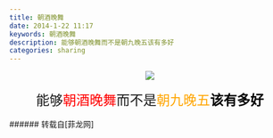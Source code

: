 ```yaml
---
title: 朝酒晚舞
date: 2014-1-22 11:17
keywords: 朝酒晚舞
description: 能够朝酒晚舞而不是朝九晚五该有多好
categories: sharing
---
```

<td class="t_f" id="postmessage_92997">

<div align="center">

<img aid="38804" data-cf-modified-272976e095611da161025919-="" file="data/attachment/forum/201401/22/111429g78q8jwlidxiq6kx.jpeg.thumb.jpg" id="aimg_38804" inpost="1" onclick="" onmouseover="" src="http://www.flw.ph/data/attachment/forum/201401/22/111429g78q8jwlidxiq6kx.jpeg" style="cursor:pointer" zoomfile="data/attachment/forum/201401/22/111429g78q8jwlidxiq6kx.jpeg"/>


</div><br/>
<div align="center"><font size="5">能够<font color="red">朝酒晚舞</font>而不是<font color="orange">朝九晚五</font><strong><font color="black">该有多好</font></strong></font></div><br/>
<div align="center"><img alt="" border="0" onclick="" onmouseover="" smilieid="277" src="static/image/smiley/Xiongmao/18.gif"/></div></td>
###### 转载自[菲龙网]